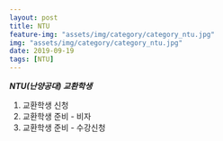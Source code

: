 ```yaml
---
layout: post
title: NTU
feature-img: "assets/img/category/category_ntu.jpg"
img: "assets/img/category/category_ntu.jpg"
date: 2019-09-19
tags: [NTU]
---
```


<!--![image]({{ site.baseurl }}/{{ page.img }})

Sed ut perspiciatis unde omnis iste natus error sit voluptatem accusantium doloremque laudantium, totam rem aperiam, eaque ipsa quae ab illo inventore veritatis et quasi architecto beatae vitae dicta sunt explicabo. Nemo enim ipsam voluptatem <a>quia voluptas sit aspernatur</a> aut odit aut fugit, sed quia consequuntur magni dolores eos qui ratione voluptatem sequi nesciunt. Neque porro quisquam est, qui dolorem ipsum quia dolor sit amet, consectetur, adipisci velit, sed quia non numquam eius <a>modi tempora incidunt</a> ut labore et dolore magnam aliquam quaerat voluptatem. Ut enim ad minima veniam, quis nostrum exercitationem ullam corporis suscipit laboriosam, nisi ut aliquid ex ea commodi consequatur? Quis autem vel eum iure reprehenderit qui in ea voluptate velit esse quam nihil molestiae consequatur, vel illum qui dolorem eum fugiat quo voluptas nulla pariatur?-->

***NTU(난양공대) 교환학생***

1. 교환학생 신청
2. 교환학생 준비 - 비자
3. 교환학생 준비 - 수강신청
<br><br>
